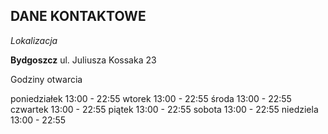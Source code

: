 ## DANE KONTAKTOWE

*Lokalizacja*

**Bydgoszcz** 
ul. Juliusza Kossaka 23

Godziny otwarcia

poniedziałek 13:00 - 22:55
wtorek 13:00 - 22:55
środa 13:00 - 22:55
czwartek 13:00 - 22:55
piątek 13:00 - 22:55
sobota 13:00 - 22:55
niedziela 13:00 - 22:55
